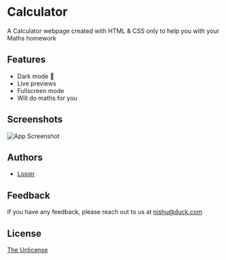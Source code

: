 
# Calculator

A Calculator webpage created with HTML & CSS only to help you with your Maths homework


## Features

- Dark mode 🌃
- Live previews
- Fullscreen mode
- Will do maths for you


## Screenshots

![App Screenshot](https://raw.githubusercontent.com/losier/Calculator/master/Calculator.png)


## Authors

- [Losier](https://www.github.com/losier)


## Feedback

If you have any feedback, please reach out to us at nishu@duck.com


## License

[The Unlicense](https://choosealicense.com/licenses/unlicense/)

